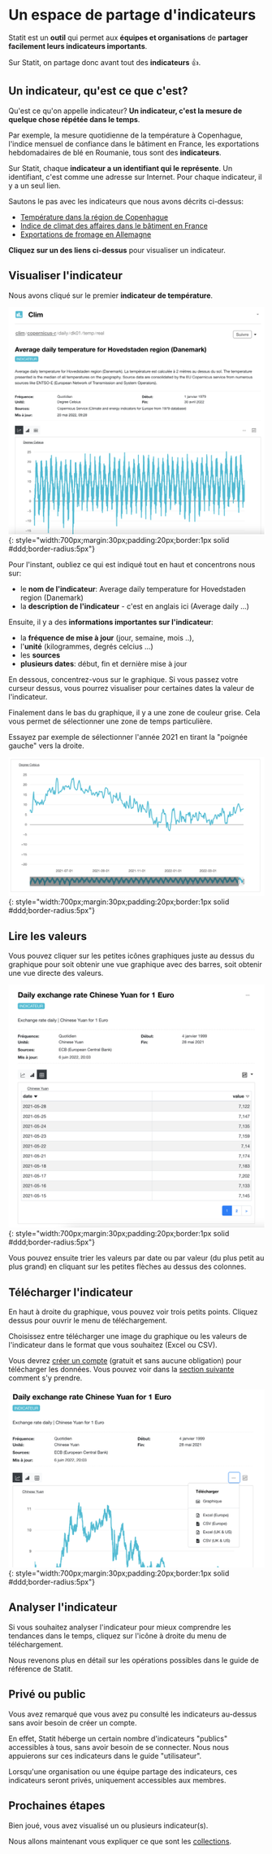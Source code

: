 # Un espace de partage d'indicateurs

Statit est un **outil** qui permet aux **équipes et organisations** de **partager facilement leurs indicateurs importants**.

Sur Statit, on partage donc avant tout des **indicateurs** 👍.

## Un indicateur, qu'est ce que c'est?

Qu'est ce qu'on appelle indicateur? **Un indicateur, c'est la mesure de quelque chose répétée dans le temps**.

Par exemple, la mesure quotidienne de la température à Copenhague, l'indice mensuel de confiance dans le bâtiment en France, les exportations hebdomadaires de blé en Roumanie, tous sont des **indicateurs**.

Sur Statit, chaque **indicateur a un identifiant qui le représente**. Un identifiant, c'est comme une adresse sur Internet. Pour chaque indicateur, il y a un seul lien.

Sautons le pas avec les indicateurs que nous avons décrits ci-dessus:

- [Température dans la région de Copenhague](https://www.gostatit.com/clim/copernicus-r/daily/dk01/temp/real)
- [Indice de climat des affaires dans le bâtiment en France](https://www.gostatit.com/bdfconj/consn/bat/total/ica/cvs_3m)
- [Exportations de fromage en Allemagne](https://www.gostatit.com/comext/nc4/2/de/0406/1000/q1)

**Cliquez sur un des liens ci-dessus** pour visualiser un indicateur.


## Visualiser l'indicateur

Nous avons cliqué sur le premier **indicateur de température**.

![xrate/daily](/img/user-fr_gs_index_0.png){: style="width:700px;margin:30px;padding:20px;border:1px solid #ddd;border-radius:5px"}

Pour l'instant, oubliez ce qui est indiqué tout en haut et concentrons nous sur:

- le **nom de l'indicateur**: Average daily temperature for Hovedstaden region (Danemark)
- la **description de l'indicateur** - c'est en anglais ici (Average daily ...)

Ensuite, il y a des **informations importantes sur l'indicateur**:

- la **fréquence de mise à jour** (jour, semaine, mois ..),
- l'**unité** (kilogrammes, degrés celcius ...)
- les **sources**
- **plusieurs dates**: début, fin et dernière mise à jour

En dessous, concentrez-vous sur le graphique. Si vous passez votre curseur dessus, vous pourrez visualiser pour certaines dates la valeur de l'indicateur.

Finalement dans le bas du graphique, il y a une zone de couleur grise. Cela vous permet de sélectionner une zone de temps particulière.

Essayez par exemple de sélectionner l'année 2021 en tirant la "poignée gauche" vers la droite.

![xrate/daily](/img/user-fr_gs_index_1.png){: style="width:700px;margin:30px;padding:20px;border:1px solid #ddd;border-radius:5px"}


## Lire les valeurs

Vous pouvez cliquer sur les petites icônes graphiques juste au dessus du graphique pour soit obtenir une vue graphique avec des barres, soit obtenir une vue directe des valeurs.

![xrate/daily](/img/user-fr_gs_metrics_3.png){: style="width:700px;margin:30px;padding:20px;border:1px solid #ddd;border-radius:5px"}

Vous pouvez ensuite trier les valeurs par date ou par valeur (du plus petit au plus grand) en cliquant sur les petites flèches au dessus des colonnes.


## Télécharger l'indicateur

En haut à droite du graphique, vous pouvez voir trois petits points. Cliquez dessus pour ouvrir le menu de téléchargement.

Choisissez entre télécharger une image du graphique ou les valeurs de l'indicateur dans le format que vous souhaitez (Excel ou CSV).

Vous devrez [créer un compte](https://www.gostatit.com/sign) (gratuit et sans aucune obligation) pour télécharger les données. Vous pouvez voir dans la [section suivante](/favs) comment s'y prendre.

![xrate/daily](/img/user-fr_gs_metrics_4.png){: style="width:700px;margin:30px;padding:20px;border:1px solid #ddd;border-radius:5px"}


## Analyser l'indicateur

Si vous souhaitez analyser l'indicateur pour mieux comprendre les tendances dans le temps, cliquez sur l'icône à droite du menu de téléchargement.

Nous revenons plus en détail sur les opérations possibles dans le guide de référence de Statit.


## Privé ou public

Vous avez remarqué que vous avez pu consulté les indicateurs au-dessus sans avoir besoin de créer un compte.

En effet, Statit héberge un certain nombre d'indicateurs "publics" accessibles à tous, sans avoir besoin de se connecter. Nous nous appuierons sur ces indicateurs dans le guide "utilisateur".

Lorsqu'une organisation ou une équipe partage des indicateurs, ces indicateurs seront privés, uniquement accessibles aux membres.


## Prochaines étapes

Bien joué, vous avez visualisé un ou plusieurs indicateur(s).

Nous allons maintenant vous expliquer ce que sont les [collections](collections.md).
